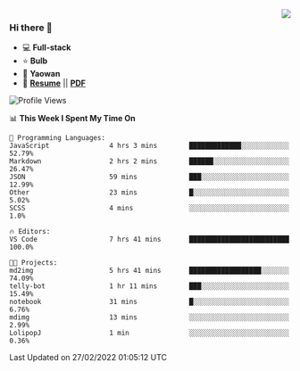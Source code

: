 <img align="right" src="https://github-readme-stats.vercel.app/api?username=LolipopJ&show_icons=true&count_private=true&hide_title=true&include_all_commits=true&theme=vue">

### Hi there 👋

- :computer: **Full-stack**
- :star: **Bulb**
- :pill: **Yaowan**
- :milky_way: [**Resume**](https://lolipopj.github.io/resume/) || [**PDF**](https://cdn.jsdelivr.net/gh/lolipopj/resume/export/resume-en.pdf)

<!--START_SECTION:waka-->
![Profile Views](http://img.shields.io/badge/Profile%20Views-31-blue)

📊 **This Week I Spent My Time On** 

```text
💬 Programming Languages: 
JavaScript               4 hrs 3 mins        █████████████░░░░░░░░░░░░   52.79% 
Markdown                 2 hrs 2 mins        ██████░░░░░░░░░░░░░░░░░░░   26.47% 
JSON                     59 mins             ███░░░░░░░░░░░░░░░░░░░░░░   12.99% 
Other                    23 mins             █░░░░░░░░░░░░░░░░░░░░░░░░   5.02% 
SCSS                     4 mins              ░░░░░░░░░░░░░░░░░░░░░░░░░   1.0%

🔥 Editors: 
VS Code                  7 hrs 41 mins       █████████████████████████   100.0%

🐱‍💻 Projects: 
md2img                   5 hrs 41 mins       ██████████████████░░░░░░░   74.09% 
telly-bot                1 hr 11 mins        ███░░░░░░░░░░░░░░░░░░░░░░   15.49% 
notebook                 31 mins             █░░░░░░░░░░░░░░░░░░░░░░░░   6.76% 
mdimg                    13 mins             ░░░░░░░░░░░░░░░░░░░░░░░░░   2.99% 
LolipopJ                 1 min               ░░░░░░░░░░░░░░░░░░░░░░░░░   0.36%

```


 Last Updated on 27/02/2022 01:05:12 UTC
<!--END_SECTION:waka-->
